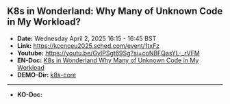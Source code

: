 
## K8s in Wonderland: Why Many of Unknown Code in My Workload?
- **Date:** Wednesday April 2, 2025 16:15 - 16:45 BST
- **Link:** https://kccnceu2025.sched.com/event/1txFz
- **Youtube:** https://youtu.be/GvIPSgt69Sg?si=coNBFQasYL-_rVFM
- **EN-Doc:** [K8s in Wonderland Why Many of Unknown Code in My Workload](https://github.com/sysnet4admin/talks/blob/main/KubeCon/2025-EU/%5BKubeConEU25%5D%20K8s%20in%20Wonderland%20Why%20Many%20of%20Unknown%20Code%20in%20My%20Workload_v1.0.0.pdf) 
- **DEMO-Dir:** [k8s-core](DEMO)
---
- **KO-Doc:** 

